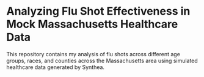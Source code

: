 # Analyzing Flu Shot Effectiveness in Mock Massachusetts Healthcare Data

This repository contains my analysis of flu shots across different age groups, races, and counties across the Massachusetts area using simulated healthcare data generated by Synthea. 
